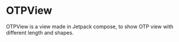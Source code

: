 # OTPView
OTPView is a view made in Jetpack compose, to show OTP view with different length and shapes.
